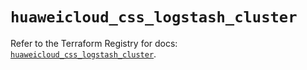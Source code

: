 # `huaweicloud_css_logstash_cluster`

Refer to the Terraform Registry for docs: [`huaweicloud_css_logstash_cluster`](https://registry.terraform.io/providers/huaweicloud/huaweicloud/1.71.1/docs/resources/css_logstash_cluster).
